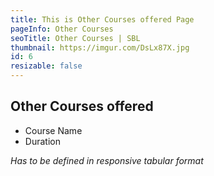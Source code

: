 ```yaml
---
title: This is Other Courses offered Page
pageInfo: Other Courses
seoTitle: Other Courses | SBL
thumbnail: https://imgur.com/DsLx87X.jpg
id: 6
resizable: false
---
```


## Other Courses offered

- Course Name
- Duration

*Has to be defined in responsive tabular format*


